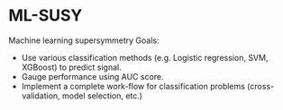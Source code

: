 # ML-SUSY

Machine learning supersymmetry
Goals:

- Use various classification methods (e.g. Logistic regression, SVM, XGBoost) to predict signal. 
- Gauge performance using AUC score.
- Implement a complete work-flow for classification problems (cross-validation, model selection, etc.)
